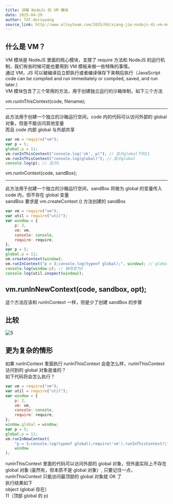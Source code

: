 ```yaml
---
title: 详解 NodeJs 的 VM 模块
date: 2015-04-29
author: TAT.dorsywang
source_link: http://www.alloyteam.com/2015/04/xiang-jie-nodejs-di-vm-mo-kuai/
---
```


<!-- {% raw %} - for jekyll -->

## 什么是 VM？

VM 模块是 NodeJS 里面的核心模块，支撑了 require 方法和 NodeJS 的运行机制，我们有些时候可能也要用到 VM 模板来做一些特殊的事情。  
通过 VM，JS 可以被编译后立即执行或者编译保存下来稍后执行（JavaScript code can be compiled and run immediately or compiled, saved, and run later.）  
VM 模块包含了三个常用的方法，用于创建独立运行的沙箱体制，如下三个方法

vm.runInThisContext(code, filename);  

* * *

此方法用于创建一个独立的沙箱运行空间，code 内的代码可以访问外部的 global 对象，但是不能访问其他变量  
而且 code 内部 global 与外部共享

```javascript
var vm = require("vm");
var p = 5;
global.p = 11;
vm.runInThisContext("console.log('ok', p)"); // 显示global下的11
vm.runInThisContext("console.log(global)"); // 显示global
console.log(p); // 显示5
```

vm.runInContext(code, sandBox);  

* * *

此方法用于创建一个独立的沙箱运行空间，sandBox 将做为 global 的变量传入 code 内，但不存在 global 变量  
sandBox 要求是 vm.createContext () 方法创建的 sandBox

```javascript
var vm = require("vm");
var util = require("util");
var window = {
    p: 2,
    vm: vm,
    console: console,
    require: require,
};
var p = 5;
global.p = 11;
vm.createContext(window);
vm.runInContext("p = 3;console.log(typeof global);", window); // global是undefined
console.log(window.p); // 被改变为3
console.log(util.inspect(window));
```

## vm.runInNewContext(code, sandbox, opt);

这个方法应该和 runInContext 一样，但是少了创建 sandBox 的步骤

## 比较

![5](http://alloyteam.github.io/AlloyPhoto/res/aa.png)

## 更为复杂的情形

如果 runInContext 里面执行 runInThisContext 会是怎么样，runInThisContext 访问到的 global 对象是谁的？  
如下代码将会怎么执行？

```javascript
var vm = require("vm");
var util = require("util");
var window = {
    p: 2,
    vm: vm,
    console: console,
    require: require,
};
window.global = window;
var p = 5;
global.p = 11;
vm.runInNewContext(
    "p = 3;console.log(typeof global);require('vm').runInThisContext(\"console.log(p)\");",
    window
);
```

runInThisContext 里面的代码可以访问外部的 global 对象，但外面实际上不存在 global 对象 (虽然有，但本质不是 global 对象）, 只要记住一点，runInThisContext 只能访问最顶部的 global 对象就 OK 了  
执行结果如下  
object (global 存在）  
11（顶部 global 的 p)


<!-- {% endraw %} - for jekyll -->